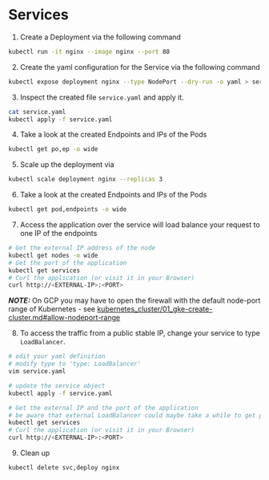# Services

1. Create a Deployment via the following command
```bash
kubectl run -it nginx --image nginx --port 80
```
2. Create the yaml configuration for the Service via the following command
```bash
kubectl expose deployment nginx --type NodePort --dry-run -o yaml > service.yaml
```
3. Inspect the created file `service.yaml` and apply it.
```bash
cat service.yaml
kubectl apply -f service.yaml
```
4. Take a look at the created Endpoints and IPs of the Pods
```bash
kubectl get po,ep -o wide
```
5. Scale up the deployment via
```bash
kubectl scale deployment nginx --replicas 3
```
6. Take a look at the created Endpoints and IPs of the Pods
```bash
kubectl get pod,endpoints -o wide
```
7. Access the application over the service will load balance your request to one IP of the endpoints 
```bash
# Get the external IP address of the node
kubectl get nodes -o wide
# Get the port of the application
kubectl get services
# Curl the application (or visit it in your Browser)
curl http://<EXTERNAL-IP>:<PORT>
```
***NOTE:*** On GCP you may have to open the firewall with the default node-port range of Kubernetes - see [kubernetes_cluster/01_gke-create-cluster.md#allow-nodeport-range](../kubernetes_cluster/01_gke-create-cluster.md#allow-nodeport-range)

8. To access the traffic from a public stable IP, change your service to type `LoadBalancer`.
```bash
# edit your yaml definition
# modify type to 'type: LoadBalancer'
vim service.yaml

# update the service object
kubectl apply -f service.yaml

# Get the external IP and the port of the application
# be aware that external LoadBalancer could maybe take a while to get provisioned
kubectl get services
# Curl the application (or visit it in your Browser)
curl http://<EXTERNAL-IP>:<PORT>
```
9. Clean up
```bash
kubectl delete svc,deploy nginx
```

